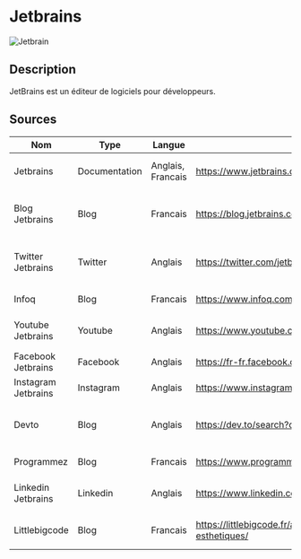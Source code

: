 
# Jetbrains

![Jetbrain](https://resources.jetbrains.com/storage/products/company/brand/logos/jb_beam.png "Logo de Jetbrain")

## Description
JetBrains est un éditeur de logiciels pour développeurs.

## Sources

Nom | Type | Langue | Lien | Description | Tags | Note
 --- | --- | --- | --- | --- | --- | --- 
Jetbrains|Documentation|Anglais, Francais|https://www.jetbrains.com/fr-fr/|Documentation officiel de Jetbrains|Jetbrains|5/5
Blog Jetbrains|Blog|Francais|https://blog.jetbrains.com/|Blog recensant les nouveautés et actualités de Jetbrains|Jetbrains, Blog|5/5
Twitter Jetbrains|Twitter|Anglais|https://twitter.com/jetbrains|Twitter officiel de Jetbrains, présente les nouveautés|Jetbrains, Twitter|4/5
Infoq|Blog|Francais|https://www.infoq.com/fr/JetBrains/news/|Nouveautés de Jetbrains|Jetbrains, Infoq|2/5
Youtube Jetbrains|Youtube|Anglais|https://www.youtube.com/user/JetBrainsTV|Tutoriels d'utilisation de Jetbrains|Jetbrains, Youtube|4/5
Facebook Jetbrains|Facebook|Anglais|https://fr-fr.facebook.com/JetBrains/|Actualités et nouveautés|Jetbrains, Facebook|2/5
Instagram Jetbrains|Instagram|Anglais|https://www.instagram.com/jetbrains|Actualités et nouveautés|Jetbrains, Instagram|2/5
Devto|Blog|Anglais|https://dev.to/search?q=Jetbrains|Tips, nouveautés et présentation de Jetbrains|Jetbrains, Devto|3/5
Programmez|Blog|Francais|https://www.programmez.com/actualites/jetbrains|Actualités de Jetbrains|Jetbrains, Programmez|2/5
Linkedin Jetbrains|Linkedin|Anglais|https://www.linkedin.com/company/jetbrains|Compte linkedin officiel de Jetbrains|Jetbrains, Linkedin|2/5
Littlebigcode|Blog|Francais|https://littlebigcode.fr/astuces-ide-jetbrains-esthetiques/|Astuces pour optimiser son IDE|Jetbrains, Littlebigcode|2/5
